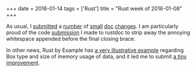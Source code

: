 +++
date = 2016-01-14
tags = ['Rust']
title = "Rust week of 2016-01-08"
+++

As usual, I [submitted] a [number] of [small][] [doc][] [changes]. I am
particularly proud of the code [submission] I made to rustdoc to strip
away the annoying whitespace appended before the final closing brace.

In other news, Rust by Example has [a very illustrative example]
regarding Box type and size of memory usage of data, and it led me to
submit [a tiny improvement].

  [submitted]: https://github.com/rust-lang/rust/pull/30909
  [number]: https://github.com/rust-lang/rust/pull/30910
  [small]: https://github.com/rust-lang/rust/pull/30911
  [doc]: https://github.com/rust-lang/rust/pull/30912
  [changes]: https://github.com/rust-lang/rust/pull/30914
  [submission]: https://github.com/rust-lang/rust/pull/30920
  [a very illustrative example]: http://rustbyexample.com/std/box.html
  [a tiny improvement]: https://github.com/rust-lang/rust-by-example/pull/696
